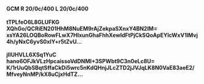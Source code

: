 #### GCM R 20/0c/400 L 20/0c/400
**tTPLfeO6L8GLUFKG**<br/>**XQhGo/QCRiEN201HhM8NuEM9rAjZekpaSXnxY4BN2IM=**<br/>**xsYA26LOQBoRowFLwX7HIxunGhaFhhXewldFtPjCkSQoApEYlcWxV1lMvj4h/yNxC6yvS0xlY+r5tZvU...**<br/><br/>
**jIIUHVLL6XSq1YuC**<br/>**hano6OFJkVLzHpcaissoVdDNMI+3SPWbt9C3n0eLc8U=**<br/>**K/1rUuQbSBqtSffaCkDi5wrc5nKdQHnjJLcZTD2jJVJqLK8N0VaE83aeE2/MfveyNnMP/kX8uCjxHdTZ...**